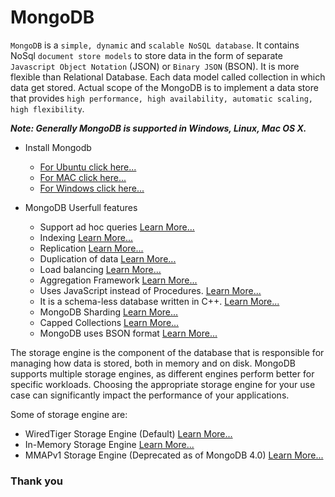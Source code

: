 # MongoDB
`MongoDB` is a `simple, dynamic` and `scalable NoSQL database`. It contains NoSql `document store models` to store data in the form of separate `Javascript Object Notation` (JSON) or `Binary JSON` (BSON). It is more flexible than Relational Database. Each data model called collection in which data get stored.
Actual scope of the MongoDB is to implement a data store that provides `high performance, high availability, automatic scaling, high flexibility`.

___Note: Generally MongoDB is supported in Windows, Linux, Mac OS X.___

- Install Mongodb 
  - [For Ubuntu click here...](https://docs.mongodb.com/manual/tutorial/install-mongodb-on-ubuntu/)
  - [For MAC click here...](https://docs.mongodb.com/manual/tutorial/install-mongodb-on-os-x/)
  - [For Windows click here...](https://docs.mongodb.com/manual/tutorial/install-mongodb-on-windows/)
    
    
- MongoDB Userfull features
  - Support ad hoc queries [Learn More...]('./')
  - Indexing [Learn More...]('./')
  - Replication [Learn More...]('./')
  - Duplication of data [Learn More...]('./')
  - Load balancing [Learn More...]('./')
  - Aggregation Framework [Learn More...]('./')
  - Uses JavaScript instead of Procedures. [Learn More...]('./')
  - It is a schema-less database written in C++. [Learn More...]('./')
  - MongoDB Sharding [Learn More...]('./')
  - Capped Collections [Learn More...]('./')
  - MongoDB uses BSON format [Learn More...]('./')

The storage engine is the component of the database that is responsible for managing how data is stored, both in memory and on disk. MongoDB supports multiple storage engines, as different engines perform better for specific workloads. Choosing the appropriate storage engine for your use case can significantly impact the performance of your applications.

Some of storage engine are:
   - WiredTiger Storage Engine (Default) [Learn More...](https://docs.mongodb.com/manual/core/storage-engines/)
   - In-Memory Storage Engine [Learn More...](https://docs.mongodb.com/manual/core/storage-engines/)
   - MMAPv1 Storage Engine (Deprecated as of MongoDB 4.0) [Learn More...](https://docs.mongodb.com/manual/core/storage-engines/)

### Thank you
